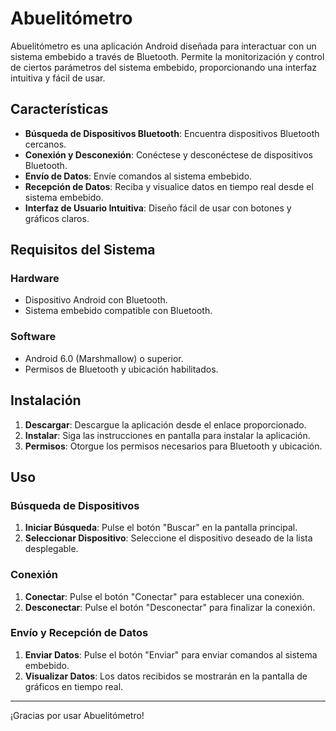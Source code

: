 # Abuelitómetro

Abuelitómetro es una aplicación Android diseñada para interactuar con un sistema embebido a través de Bluetooth. Permite la monitorización y control de ciertos parámetros del sistema embebido, proporcionando una interfaz intuitiva y fácil de usar.

## Características

- **Búsqueda de Dispositivos Bluetooth**: Encuentra dispositivos Bluetooth cercanos.
- **Conexión y Desconexión**: Conéctese y desconéctese de dispositivos Bluetooth.
- **Envío de Datos**: Envíe comandos al sistema embebido.
- **Recepción de Datos**: Reciba y visualice datos en tiempo real desde el sistema embebido.
- **Interfaz de Usuario Intuitiva**: Diseño fácil de usar con botones y gráficos claros.

## Requisitos del Sistema

### Hardware
- Dispositivo Android con Bluetooth.
- Sistema embebido compatible con Bluetooth.

### Software
- Android 6.0 (Marshmallow) o superior.
- Permisos de Bluetooth y ubicación habilitados.

## Instalación

1. **Descargar**: Descargue la aplicación desde el enlace proporcionado.
2. **Instalar**: Siga las instrucciones en pantalla para instalar la aplicación.
3. **Permisos**: Otorgue los permisos necesarios para Bluetooth y ubicación.

## Uso

### Búsqueda de Dispositivos

1. **Iniciar Búsqueda**: Pulse el botón "Buscar" en la pantalla principal.
2. **Seleccionar Dispositivo**: Seleccione el dispositivo deseado de la lista desplegable.

### Conexión

1. **Conectar**: Pulse el botón "Conectar" para establecer una conexión.
2. **Desconectar**: Pulse el botón "Desconectar" para finalizar la conexión.

### Envío y Recepción de Datos

1. **Enviar Datos**: Pulse el botón "Enviar" para enviar comandos al sistema embebido.
2. **Visualizar Datos**: Los datos recibidos se mostrarán en la pantalla de gráficos en tiempo real.

---

¡Gracias por usar Abuelitómetro!
